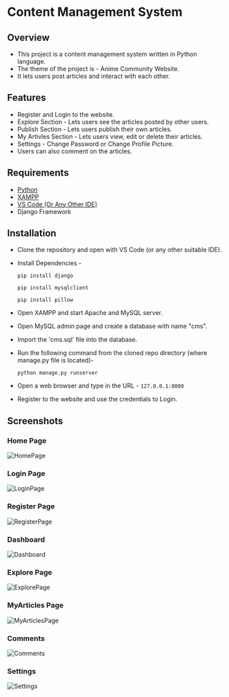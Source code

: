 # Content Management System
## Overview
* This project is a content management system written in Python language.
* The theme of the project is - Anime Community Website.
* It lets users post articles and interact with each other.

## Features
* Register and Login to the website.
* Explore Section - Lets users see the articles posted by other users.
* Publish Section - Lets users publish their own articles.
* My Artivles Section - Lets users view, edit or delete their articles.
* Settings - Change Password or Change Profile Picture.
* Users can also comment on the articles.

## Requirements
* [Python](https://www.python.org/downloads/)
* [XAMPP](https://www.apachefriends.org/download.html)
* [VS Code (Or Any Other IDE)](https://code.visualstudio.com/download)
* Django Framework

## Installation
* Clone the repository and open with VS Code (or any other suitable IDE).
* Install Dependencies - 

  ```pip install django```
  
  ```pip install mysqlclient```
  
  ```pip install pillow```
  
* Open XAMPP and start Apache and MySQL server.
* Open MySQL admin page and create a database with name "cms".
* Import the 'cms.sql' file into the database.
* Run the following command from the cloned repo directory (where manage.py file is located)- 

  ```python manage.py runserver```
* Open a web browser and type in the URL - ```127.0.0.1:8000```
* Register to the website and use the credentials to Login.

## Screenshots
### Home Page
![HomePage](https://github.com/aka-nikko/CMS-Django/blob/main/screenshots/home.png)

### Login Page
![LoginPage](https://github.com/aka-nikko/CMS-Django/blob/main/screenshots/login.png)

### Register Page
![RegisterPage](https://github.com/aka-nikko/CMS-Django/blob/main/screenshots/register.png)

### Dashboard
![Dashboard](https://github.com/aka-nikko/CMS-Django/blob/main/screenshots/dashboard.png)

### Explore Page
![ExplorePage](https://github.com/aka-nikko/CMS-Django/blob/main/screenshots/explore.png)

### MyArticles Page
![MyArticlesPage](https://github.com/aka-nikko/CMS-Django/blob/main/screenshots/myarticles1.png)

### Comments
![Comments](https://github.com/aka-nikko/CMS-Django/blob/main/screenshots/comments.png)

### Settings
![Settings](https://github.com/aka-nikko/CMS-Django/blob/main/screenshots/settings.png)

